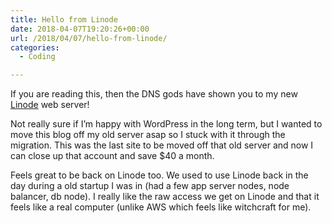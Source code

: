 ```yaml
---
title: Hello from Linode
date: 2018-04-07T19:20:26+00:00
url: /2018/04/07/hello-from-linode/
categories:
  - Coding

---
```

If you are reading this, then the DNS gods have shown you to my new [Linode][1] web server!

Not really sure if I&#8217;m happy with WordPress in the long term, but I wanted to move this blog off my old server asap so I stuck with it through the migration. This was the last site to be moved off that old server and now I can close up that account and save $40 a month.

Feels great to be back on Linode too. We used to use Linode back in the day during a old startup I was in (had a few app server nodes, node balancer, db node). I really like the raw access we get on Linode and that it feels like a real computer (unlike AWS which feels like witchcraft for me).

 [1]: https://www.linode.com/